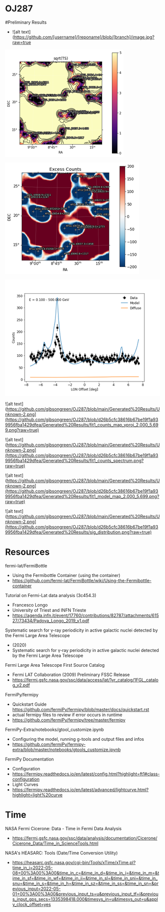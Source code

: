 # OJ287

#Preliminary Results

- ![alt text](https://github.com/[username]/[reponame]/blob/[branch]/image.jpg?raw=true

![alt text](https://github.com/gibsongreen/OJ287/blob/main/Generated%20Results/Unknown-2.png?raw=true)

![alt text](https://github.com/gibsongreen/OJ287/blob/d26b5cfc38616b67be19f1a939956fba1429dfea/Generated%20Results/excess_counts.png?raw=true)

![alt text](https://github.com/gibsongreen/OJ287/blob/d26b5cfc38616b67be19f1a939956fba1429dfea/Generated%20Results/fit1_counts_map_xproj_2.000_5.699.png?raw=true)

![alt text](https://github.com/gibsongreen/OJ287/blob/main/Generated%20Results/Unknown-2.png](https://github.com/gibsongreen/OJ287/blob/d26b5cfc38616b67be19f1a939956fba1429dfea/Generated%20Results/fit1_counts_map_yproj_2.000_5.699.png?raw=true)

![alt text](https://github.com/gibsongreen/OJ287/blob/main/Generated%20Results/Unknown-2.png](https://github.com/gibsongreen/OJ287/blob/d26b5cfc38616b67be19f1a939956fba1429dfea/Generated%20Results/fit1_counts_spectrum.png?raw=true)

![alt text](https://github.com/gibsongreen/OJ287/blob/main/Generated%20Results/Unknown-2.png](https://github.com/gibsongreen/OJ287/blob/d26b5cfc38616b67be19f1a939956fba1429dfea/Generated%20Results/fit1_model_map_2.000_5.699.png?raw=true)

![alt text](https://github.com/gibsongreen/OJ287/blob/main/Generated%20Results/Unknown-2.png](https://github.com/gibsongreen/OJ287/blob/d26b5cfc38616b67be19f1a939956fba1429dfea/Generated%20Results/sig_distribution.png?raw=true)

# Resources
fermi-lat/FermiBottle
  - Using the Fermibottle Container (using the container)
  - https://github.com/fermi-lat/FermiBottle/wiki/Using-the-Fermibottle-container

Tutorial on Fermi-Lat data analysis (3c454.3)
  - Francesco Longo
  - University of Triest and INFN Trieste
  - https://agenda.infn.it/event/17760/contributions/82787/attachments/61527/73434/Padova_Longo_2019_v1.pdf

Systematic search for γ-ray periodicity in active galactic nuclei detected by the Fermi Large Area Telescope
  - (2020)
  - Systematic search for γ-ray periodicity in active galactic nuclei detected by the Fermi Large Area Telescope

Fermi Large Area Telescope First Source Catalog
  - Fermi LAT Collaboration (2009) Preliminary FSSC Release
  - https://fermi.gsfc.nasa.gov/ssc/data/access/lat/1yr_catalog/1FGL_catalog_v2.pdf

FermiPy/fermipy 
  - Quickstart Guide
  https://github.com/fermiPy/fermipy/blob/master/docs/quickstart.rst
  - actual fermipy files to review if error occurs in runtime
  - https://github.com/fermiPy/fermipy/tree/master/fermipy
  
FermiPy-Extra/notebooks/gtool_customize.ipynb
  - Configuring the model, running g-tools and output files and infos
  - https://github.com/fermiPy/fermipy-extra/blob/master/notebooks/gtools_customize.ipynb
  
FermiPy Documentation
  - Configuration
  - https://fermipy.readthedocs.io/en/latest/config.html?highlight=ft1#class-configuration
  - Light Curves
  - https://fermipy.readthedocs.io/en/latest/advanced/lightcurve.html?highlight=light%20curve
  
# Time
 NASA Fermi Cicerone: Data - Time in Fermi Data Analysis
  - https://fermi.gsfc.nasa.gov/ssc/data/analysis/documentation/Cicerone/Cicerone_Data/Time_in_ScienceTools.html
  
NASA's HEASARC: Tools (Date/Time Conversion Utility)
  - https://heasarc.gsfc.nasa.gov/cgi-bin/Tools/xTime/xTime.pl?time_in_i=2022-05-08+00%3A00%3A00&time_in_c=&time_in_d=&time_in_j=&time_in_m=&time_in_sf=&time_in_wf=&time_in_ii=&time_in_sl=&time_in_sni=&time_in_snu=&time_in_s=&time_in_h=&time_in_sz=&time_in_ss=&time_in_sn=&previous_input=2022-05-01+00%3A00%3A00&previous_input_ts=u&previous_input_tf=i&previous_input_gps_secs=1335398418.000&timesys_in=u&timesys_out=u&apply_clock_offset=yes
